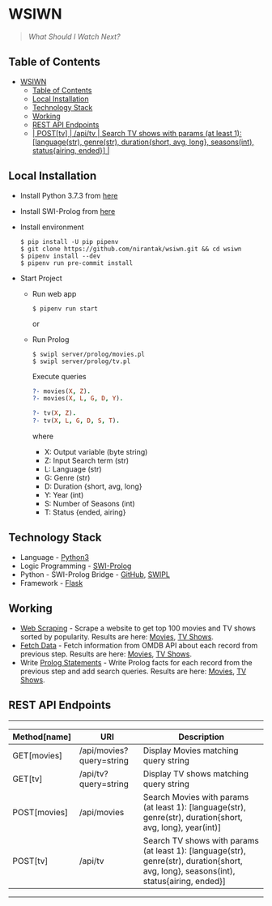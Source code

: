 # WSIWN

> *What Should I Watch Next?*

## Table of Contents

- [WSIWN](#wsiwn)
  - [Table of Contents](#table-of-contents)
  - [Local Installation](#local-installation)
  - [Technology Stack](#technology-stack)
  - [Working](#working)
  - [REST API Endpoints](#rest-api-endpoints)
  - [| POST[tv] | /api/tv | Search TV shows with params (at least 1): [language(str), genre(str), duration{short, avg, long}, seasons(int), status{airing, ended}] |](#posttv--apitv--search-tv-shows-with-params-at-least-1-languagestr-genrestr-durationshort-avg-long-seasonsint-statusairing-ended)

## Local Installation

- Install Python 3.7.3 from [here](https://www.python.org/downloads/)
- Install SWI-Prolog from [here](http://www.swi-prolog.org/Download.html)

- Install environment

    ```shell
    $ pip install -U pip pipenv
    $ git clone https://github.com/nirantak/wsiwn.git && cd wsiwn
    $ pipenv install --dev
    $ pipenv run pre-commit install
    ```

- Start Project
    - Run web app

        ```shell
        $ pipenv run start
        ```

        or

    - Run Prolog

        ```shell
        $ swipl server/prolog/movies.pl
        $ swipl server/prolog/tv.pl
        ```

        Execute queries
        ```prolog
        ?- movies(X, Z).
        ?- movies(X, L, G, D, Y).

        ?- tv(X, Z).
        ?- tv(X, L, G, D, S, T).
        ```

        where

        - X: Output variable (byte string)
        - Z: Input Search term (str)
        - L: Language (str)
        - G: Genre (str)
        - D: Duration {short, avg, long}
        - Y: Year (int)
        - S: Number of Seasons (int)
        - T: Status {ended, airing}

## Technology Stack

- Language - [Python3](https://www.python.org)
- Logic Programming - [SWI-Prolog](http://www.swi-prolog.org)
- Python - SWI-Prolog Bridge - [GitHub](https://github.com/yuce/pyswip), [SWIPL](http://www.swi-prolog.org/contrib/)
- Framework - [Flask](https://palletsprojects.com/p/flask/)

## Working

- [Web Scraping](https://github.com/nirantak/wsiwn/blob/master/server/scripts/scraper.py) - Scrape a website to get top 100 movies and TV shows sorted by popularity. Results are here: [Movies](https://github.com/nirantak/wsiwn/blob/master/server/data/movies.txt), [TV Shows](https://github.com/nirantak/wsiwn/blob/master/server/data/tv.txt).
- [Fetch Data](https://github.com/nirantak/wsiwn/blob/master/server/scripts/seed_data.py#L15) - Fetch information from OMDB API about each record from previous step. Results are here: [Movies](https://github.com/nirantak/wsiwn/blob/master/server/data/movies.json), [TV Shows](https://github.com/nirantak/wsiwn/blob/master/server/data/tv.json).
- Write [Prolog Statements](https://github.com/nirantak/wsiwn/blob/master/server/scripts/seed_data.py#L49) - Write Prolog facts for each record from the previous step and add search queries. Results are here: [Movies](https://github.com/nirantak/wsiwn/blob/master/server/prolog/movies.pl), [TV Shows](https://github.com/nirantak/wsiwn/blob/master/server/prolog/tv.pl).

## REST API Endpoints

---
| Method[name] | URI                      | Description                                                                                                                            |
| ------------ | ------------------------ | -------------------------------------------------------------------------------------------------------------------------------------- |
| GET[movies]  | /api/movies?query=string | Display Movies matching query string                                                                                                   |
| GET[tv]      | /api/tv?query=string     | Display TV shows matching query string                                                                                                 |
| POST[movies] | /api/movies              | Search Movies with params (at least 1): [language(str), genre(str), duration{short, avg, long}, year(int)]                             |
| POST[tv]     | /api/tv                  | Search TV shows with params (at least 1): [language(str), genre(str), duration{short, avg, long}, seasons(int), status{airing, ended}] |
---
